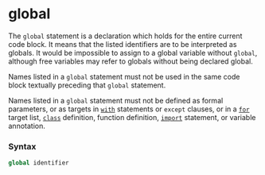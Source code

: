 # global
The `global` statement is a declaration which holds for the entire current code block. It means that the listed identifiers are to be interpreted as globals. It would be impossible to assign to a global variable without `global`, although free variables may refer to globals without being declared global.

Names listed in a `global` statement must not be used in the same code block textually preceding that `global` statement.

Names listed in a `global` statement must not be defined as formal parameters, or as targets in [`with`](/statements/with.md) statements or `except` clauses, or in a [`for`](/statements/for.md) target list, [`class`](/statements/class.md) definition, function definition, [`import`](/statements/import.md) statement, or variable annotation.

### Syntax
```python
global identifier
```